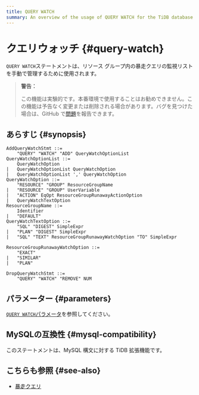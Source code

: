 ```yaml
---
title: QUERY WATCH
summary: An overview of the usage of QUERY WATCH for the TiDB database.
---
```


# クエリウォッチ {#query-watch}

`QUERY WATCH`ステートメントは、リソース グループ内の暴走クエリの監視リストを手動で管理するために使用されます。

> **警告：**
>
> この機能は実験的です。本番環境で使用することはお勧めできません。この機能は予告なく変更または削除される場合があります。バグを見つけた場合は、GitHub で[問題](https://github.com/pingcap/tidb/issues)を報告できます。

## あらすじ {#synopsis}

```ebnf+diagram
AddQueryWatchStmt ::=
    "QUERY" "WATCH" "ADD" QueryWatchOptionList
QueryWatchOptionList ::=
    QueryWatchOption
|   QueryWatchOptionList QueryWatchOption
|   QueryWatchOptionList ',' QueryWatchOption
QueryWatchOption ::=
    "RESOURCE" "GROUP" ResourceGroupName
|   "RESOURCE" "GROUP" UserVariable
|   "ACTION" EqOpt ResourceGroupRunawayActionOption
|   QueryWatchTextOption
ResourceGroupName ::=
    Identifier
|   "DEFAULT"
QueryWatchTextOption ::=
    "SQL" "DIGEST" SimpleExpr
|   "PLAN" "DIGEST" SimpleExpr
|   "SQL" "TEXT" ResourceGroupRunawayWatchOption "TO" SimpleExpr

ResourceGroupRunawayWatchOption ::=
    "EXACT"
|   "SIMILAR"
|   "PLAN"

DropQueryWatchStmt ::=
    "QUERY" "WATCH" "REMOVE" NUM
```

## パラメーター {#parameters}

[`QUERY WATCH`パラメータ](/tidb-resource-control.md#query-watch-parameters)を参照してください。

## MySQLの互換性 {#mysql-compatibility}

このステートメントは、MySQL 構文に対する TiDB 拡張機能です。

## こちらも参照 {#see-also}

-   [暴走クエリ](/tidb-resource-control.md#manage-queries-that-consume-more-resources-than-expected-runaway-queries)
